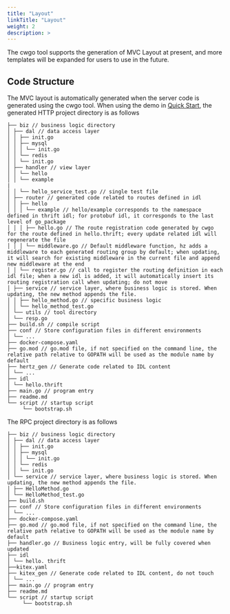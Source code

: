 ```yaml
---
title: "Layout"
linkTitle: "Layout"
weight: 2
description: >
---
```


The cwgo tool supports the generation of MVC Layout at present, and more templates will be expanded for users to use in the future.

## Code Structure

The MVC layout is automatically generated when the server code is generated using the cwgo tool. When using the demo in [Quick Start](https://www.cloudwego.io/docs/cwgo/getting-started/), the generated HTTP project directory is as follows

```console
├── biz // business logic directory
│ ├── dal // data access layer
│ │ ├── init.go
│ │ ├── mysql
│ │ │ └── init.go
│ │ └── redis
│ │ └── init.go
│ ├── handler // view layer
│ │ └── hello
│ │ └── example
|
│ │ └── hello_service_test.go // single test file
│ ├── router // generated code related to routes defined in idl
│ │ ├── hello
│ │ │ └── example // hello/example corresponds to the namespace defined in thrift idl; for protobuf idl, it corresponds to the last level of go_package
│ │ │ ├── hello.go // The route registration code generated by cwgo for the route defined in hello.thrift; every update related idl will regenerate the file
│ │ │ └── middleware.go // Default middleware function, hz adds a middleware to each generated routing group by default; when updating, it will search for existing middleware in the current file and append new middleware at the end
│ │ └── register.go // call to register the routing definition in each idl file; when a new idl is added, it will automatically insert its routing registration call when updating; do not move
│ ├── service // service layer, where business logic is stored. When updating, the new method appends the file.
│ │ ├── hello_method.go // specific business logic
│ │ └── hello_method_test.go
│ └── utils // tool directory
│ └── resp.go
├── build.sh // compile script
├── conf // Store configuration files in different environments
│ └── ...
├── docker-compose.yaml
├── go.mod // go.mod file, if not specified on the command line, the relative path relative to GOPATH will be used as the module name by default
├── hertz_gen // Generate code related to IDL content
│ └── ...
├── idl
│ └── hello.thrift
├── main.go // program entry
├── readme.md
└── script // startup script
     └── bootstrap.sh
```

The RPC project directory is as follows

```console
├── biz // business logic directory
│ ├── dal // data access layer
│ │ ├── init.go
│ │ ├── mysql
│ │ │ └── init.go
│ │ └── redis
│ │ └── init.go
│ └── service // service layer, where business logic is stored. When updating, the new method appends the file.
│ ├── HelloMethod.go
│ └── HelloMethod_test.go
├── build.sh
├── conf // Store configuration files in different environments
│ └── ...
├── docker-compose.yaml
├── go.mod // go.mod file, if not specified on the command line, the relative path relative to GOPATH will be used as the module name by default
├── handler.go // Business logic entry, will be fully covered when updated
├── idl
│ └── hello. thrift
├──kitex.yaml
├── kitex_gen // Generate code related to IDL content, do not touch
│ └── ...
├── main.go // program entry
├── readme.md
└── script // startup script
     └── bootstrap.sh
```
